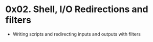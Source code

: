 # 0x02. Shell, I/O Redirections and filters
- Writing scripts and redirecting inputs and outputs with filters
